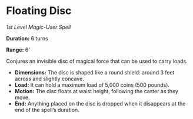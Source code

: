 # Floating Disc

*1st Level Magic-User Spell*

**Duration:** 6 turns

**Range:** 6’

Conjures an invisible disc of magical force that can be used to carry loads.

- **Dimensions:** The disc is shaped like a round shield: around 3 feet across and slightly concave.
- **Load:** It can hold a maximum load of 5,000 coins (500 pounds).
- **Motion:** The disc floats at waist height, following the caster as they move.
- **End:** Anything placed on the disc is dropped when it disappears at the end of the spell’s duration.